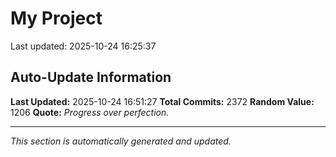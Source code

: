 # My Project


Last updated: 2025-10-24 16:25:37











































































































































































































































































































































































































































































































































































































































































































































































































































































































































































































































































































































































































































































































































































































































































































































































































































































































































































































































































































































































































































































































































































































































































































































































































































































































































































































































































































































































































































































## Auto-Update Information

**Last Updated:** 2025-10-24 16:51:27
**Total Commits:** 2372
**Random Value:** 1206
**Quote:** _Progress over perfection._

---
_This section is automatically generated and updated._